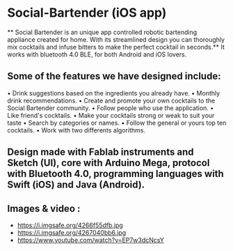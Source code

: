 # Social-Bartender (iOS app)

** Social Bartender is an unique app controlled robotic bartending appliance created for home. With its streamlined design you can thoroughly mix cocktails and infuse bitters to make the perfect cocktail in seconds.**
It works with bluetooth 4.0 BLE, for both Android and iOS lovers.

## Some of the features we have designed include:

• Drink suggestions based on the ingredients you already have.
• Monthly drink recommendations.
• Create and promote your own cocktails to the Social Bartender community.
• Follow people who use the application.
• Like friend's cocktails.
• Make your cocktails strong or weak to suit your taste
• Search by categories or names.
• Follow the general or yours top ten cocktails.
• Work with two differents algorithms.


## Design made with Fablab instruments and Sketch (UI), core with Arduino Mega, protocol with Bluetooth 4.0, programming languages with Swift (iOS) and Java (Android).

## Images & video :
- https://i.imgsafe.org/4266f55dfb.jpg
- https://i.imgsafe.org/4267040bb6.jpg
- https://www.youtube.com/watch?v=EP7w3dcNcsY
